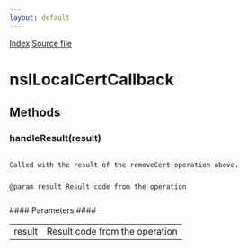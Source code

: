 ```yaml
---
layout: default
---
```

<div id='links'><a href="../index.html">Index</a>
<a href="http://dxr.mozilla.org/mozilla-central/source/toolkit/devtools/security/nsILocalCertService.idl">Source file</a>
</div>

# nsILocalCertCallback #

## Methods ##

### handleResult(result) ###
<code>  
Called with the result of the removeCert operation above.  
  
@param result Result code from the operation  
  
</code>
#### Parameters ####

<table>

<tr>
<td>result</td>
<td>Result code from the operation  
</td>
</tr>

</table>
